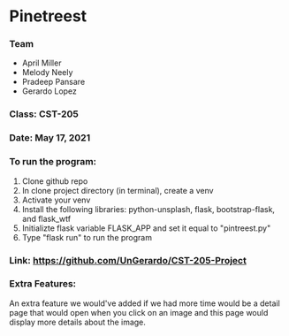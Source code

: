 # Pinetreest

### Team
- April Miller
- Melody Neely
- Pradeep Pansare
- Gerardo Lopez

### Class: CST-205

### Date: May 17, 2021

### To run the program:
1. Clone github repo
2. In clone project directory (in terminal), create a venv
3. Activate your venv
4. Install the following libraries: python-unsplash, flask, bootstrap-flask, and flask_wtf
5. Initializte flask variable FLASK_APP and set it equal to "pintreest.py"
6. Type "flask run" to run the program

### Link: https://github.com/UnGerardo/CST-205-Project

### Extra Features:
An extra feature we would've added if we had more time would be a detail page that would open when you click on an image and this page would display more details about the image.
